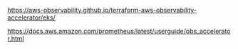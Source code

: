 https://aws-observability.github.io/terraform-aws-observability-accelerator/eks/



https://docs.aws.amazon.com/prometheus/latest/userguide/obs_accelerator.html

